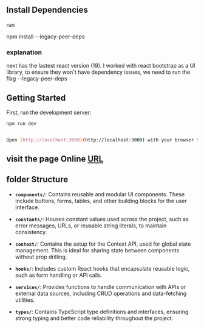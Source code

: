 <!-- @format -->

## Install Dependencies

run

npm install --legacy-peer-deps

### explanation

next has the lastest react version (19). I worked with react bootstrap as a UI library, to ensure they won't have dependency issues, we need to run the flag --legacy-peer-deps

## Getting Started

First, run the development server:

```bash
npm run dev


Open [http://localhost:3000](http://localhost:3000) with your browser to see the result.
```

## visit the page Online [URL](https://next-crud-test-pg55i8ga4-malejandro80s-projects.vercel.app)

## folder Structure

- **`components/`**: Contains reusable and modular UI components. These include buttons, forms, tables, and other building blocks for the user interface.
- **`constants/`**: Houses constant values used across the project, such as error messages, URLs, or reusable string literals, to maintain consistency.

- **`context/`**: Contains the setup for the Context API, used for global state management. This is ideal for sharing state between components without prop drilling.

- **`hooks/`**: Includes custom React hooks that encapsulate reusable logic, such as form handling or API calls.

- **`services/`**: Provides functions to handle communication with APIs or external data sources, including CRUD operations and data-fetching utilities.

- **`types/`**: Contains TypeScript type definitions and interfaces, ensuring strong typing and better code reliability throughout the project.
